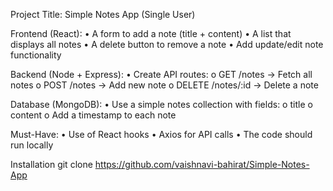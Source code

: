 Project Title: Simple Notes App (Single User)

Frontend (React):
• A form to add a note (title + content)
• A list that displays all notes
• A delete button to remove a note
• Add update/edit note functionality

Backend (Node + Express):
• Create API routes:
o GET /notes → Fetch all notes
o POST /notes → Add new note
o DELETE /notes/:id → Delete a note

Database (MongoDB):
• Use a simple notes collection with fields:
o title
o content
o Add a timestamp to each note

Must-Have:
• Use of React hooks
• Axios for API calls
• The code should run locally

Installation
git clone https://github.com/vaishnavi-bahirat/Simple-Notes-App
